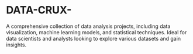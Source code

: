 # DATA-CRUX-
A comprehensive collection of data analysis projects, including data visualization, machine learning models, and statistical techniques. Ideal for data scientists and analysts looking to explore various datasets and gain insights.
